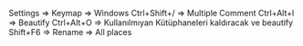 Settings     => Keymap => Windows
Ctrl+Shift+/ => Multiple Comment
Ctrl+Alt+l   => Beautify
Ctrl+Alt+O   => Kullanılmıyan Kütüphaneleri kaldıracak ve beautify
Shift+F6     => Rename => All places